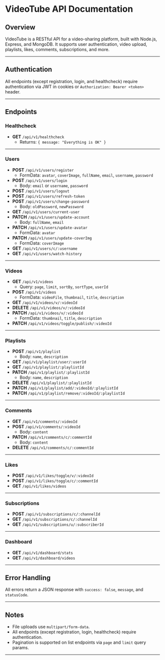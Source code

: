 # VideoTube API Documentation

## Overview

VideoTube is a RESTful API for a video-sharing platform, built with Node.js, Express, and MongoDB. It supports user authentication, video upload, playlists, likes, comments, subscriptions, and more.

---

## Authentication

All endpoints (except registration, login, and healthcheck) require authentication via JWT in cookies or `Authorization: Bearer <token>` header.

---

## Endpoints

### Healthcheck

- **GET** `/api/v1/healthcheck`
  - Returns: `{ message: "Everything is OK" }`

---

### Users

- **POST** `/api/v1/users/register`
  - FormData: `avatar`, `coverImage`, `fullName`, `email`, `username`, `password`
- **POST** `/api/v1/users/login`
  - Body: `email` or `username`, `password`
- **POST** `/api/v1/users/logout`
- **POST** `/api/v1/users/refresh-token`
- **POST** `/api/v1/users/change-password`
  - Body: `oldPassword`, `newPassword`
- **GET** `/api/v1/users/current-user`
- **PATCH** `/api/v1/users/update-account`
  - Body: `fullName`, `email`
- **PATCH** `/api/v1/users/update-avatar`
  - FormData: `avatar`
- **PATCH** `/api/v1/users/update-coverImg`
  - FormData: `coverImage`
- **GET** `/api/v1/users/c/:username`
- **GET** `/api/v1/users/watch-history`

---

### Videos

- **GET** `/api/v1/videos`
  - Query: `page`, `limit`, `sortBy`, `sortType`, `userId`
- **POST** `/api/v1/videos`
  - FormData: `videoFile`, `thumbnail`, `title`, `description`
- **GET** `/api/v1/videos/v/:videoId`
- **DELETE** `/api/v1/videos/v/:videoId`
- **PATCH** `/api/v1/videos/v/:videoId`
  - FormData: `thumbnail`, `title`, `description`
- **PATCH** `/api/v1/videos/toggle/publish/:videoId`

---

### Playlists

- **POST** `/api/v1/playlist`
  - Body: `name`, `description`
- **GET** `/api/v1/playlist/user/:userId`
- **GET** `/api/v1/playlist/:playlistId`
- **PATCH** `/api/v1/playlist/:playlistId`
  - Body: `name`, `description`
- **DELETE** `/api/v1/playlist/:playlistId`
- **PATCH** `/api/v1/playlist/add/:videoId/:playlistId`
- **PATCH** `/api/v1/playlist/remove/:videoId/:playlistId`

---

### Comments

- **GET** `/api/v1/comments/:videoId`
- **POST** `/api/v1/comments/:videoId`
  - Body: `content`
- **PATCH** `/api/v1/comments/c/:commentId`
  - Body: `content`
- **DELETE** `/api/v1/comments/c/:commentId`

---

### Likes

- **POST** `/api/v1/likes/toggle/v/:videoId`
- **POST** `/api/v1/likes/toggle/c/:commentId`
- **GET** `/api/v1/likes/videos`

---

### Subscriptions

- **POST** `/api/v1/subscriptions/c/:channelId`
- **GET** `/api/v1/subscriptions/c/:channelId`
- **GET** `/api/v1/subscriptions/u/:subscriberId`

---

### Dashboard

- **GET** `/api/v1/dashboard/stats`
- **GET** `/api/v1/dashboard/videos`

---

## Error Handling

All errors return a JSON response with `success: false`, `message`, and `statusCode`.

---

## Notes

- File uploads use `multipart/form-data`.
- All endpoints (except registration, login, healthcheck) require authentication.
- Pagination is supported on list endpoints via `page` and `limit` query params.

---